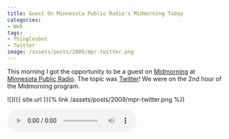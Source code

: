 ```yaml
---
title: Guest On Minnesota Public Radio's Midmorning Today
categories:
- Web
tags:
- Thinglesbot
- Twitter
image: /assets/posts/2009/mpr-twitter.png
---
```


This morning I got the opportunity to be a guest on [Midmorning](http://minnesota.publicradio.org/radio/programs/midmorning/) at [Minnesota Public Radio](http://minnesota.publicradio.org/). The topic was [Twitter](http://www.twitter.com/)! We were on the 2nd hour of the Midmorning program.

![]({{ site.url }}{% link /assets/posts/2009/mpr-twitter.png %})

<audio controls>
  <source src="{{ site.url }}/assets/audio/Midmorning_(March_16,_2009).mp3" type="audio/mpeg">
  Your browser does not support the audio element.
</audio>





